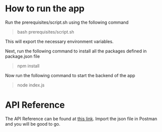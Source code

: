 # How to run the app
Run the prerequisites/script.sh using the following command
> bash prerequisites/script.sh

This will export the necessary environment variables.

Next, run the following command to install all the packages defined in package.json file
> npm install

Now run the following command to start the backend of the app
> node index.js

# API Reference
The API Reference can be found at [this link](https://www.getpostman.com/collections/f2eced9936f2b52a5ae2). Import the json file in Postman and you will be good to go.